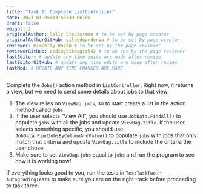 ```yaml
---
title: "Task 2: Complete ListController"
date: 2023-01-05T13:58:39-06:00
draft: false
weight: 2
originalAuthor: Sally Steuterman # to be set by page creator
originalAuthorGitHub: gildedgardenia # to be set by page creator
reviewer: Kimberly Horan # to be set by the page reviewer
reviewerGitHub: codinglikeagirl42 # to be set by the page reviewer
lastEditor: # update any time edits are made after review
lastEditorGitHub: # update any time edits are made after review
lastMod: # UPDATE ANY TIME CHANGES ARE MADE
---
```


Complete the `Jobs()` action method in `ListController`. Right now, it returns a view, but we need to send some details about jobs to that view.

1. The view relies on `ViewBag.jobs`, so to start create a list in the action method called `jobs`.
1. If the user selects "View All", you should use `JobData.FindAll()` to populate `jobs` with all the jobs and update `ViewBag.title`. If the user selects something specific, you should use `JobData.FindJobsByColumnAndValue()` to populate `jobs` with jobs that only match that criteria and update `ViewBag.title` to include the criteria the user chose.
1. Make sure to set `ViewBag.jobs` equal to `jobs` and run the program to see how it is working now!

If everything looks good to you, run the tests in `TestTaskTwo` in `AutogradingTests` to make sure you are on the right track before proceeding to task three.